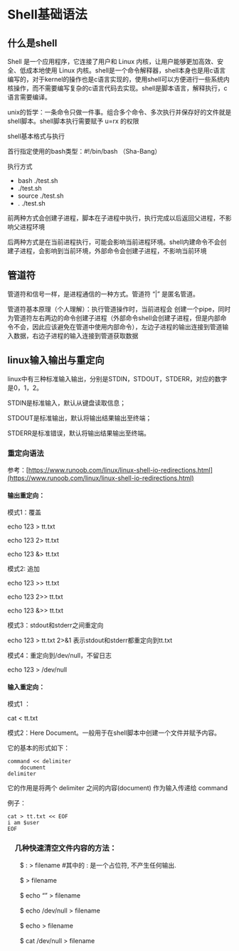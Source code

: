 # Shell基础语法

## 什么是shell

Shell 是一个应用程序，它连接了用户和 Linux 内核，让用户能够更加高效、安全、低成本地使用 Linux 内核。shell是一个命令解释器，shell本身也是用c语言编写的，对于kernel的操作也是c语言实现的，使用shell可以方便进行一些系统内核操作，而不需要编写复杂的c语言代码去实现。shell是脚本语言，解释执行，c语言需要编译。

unix的哲学：一条命令只做一件事。组合多个命令、多次执行并保存好的文件就是shell脚本。shell脚本执行需要赋予 u=rx 的权限

shell基本格式与执行

首行指定使用的bash类型：\#!/bin/bash （Sha-Bang）

执行方式

* bash  ./test.sh
* ./test.sh
* source ./test.sh
* . ./test.sh

前两种方式会创建子进程，脚本在子进程中执行，执行完成以后返回父进程，不影响父进程环境

后两种方式是在当前进程执行，可能会影响当前进程环境。shell内建命令不会创建子进程，会影响到当前环境，外部命令会创建子进程，不影响当前环境

## 管道符

管道符和信号一样，是进程通信的一种方式。管道符 “\|” 是匿名管道。

管道符基本原理（个人理解）：执行管道操作时，当前进程会 创建一个pipe，同时为管道符左右两边的命令创建子进程（外部命令shell会创建子进程，但是内部命令不会，因此应该避免在管道中使用内部命令），左边子进程的输出连接到管道输入数据，右边子进程的输入连接到管道获取数据

## linux输入输出与重定向

linux中有三种标准输入输出，分别是STDIN，STDOUT，STDERR，对应的数字是0，1，2。

STDIN是标准输入，默认从键盘读取信息；

STDOUT是标准输出，默认将输出结果输出至终端；

STDERR是标准错误，默认将输出结果输出至终端。

### 重定向语法

参考：[https://www.runoob.com/linux/linux-shell-io-redirections.html](https://www.runoob.com/linux/linux-shell-io-redirections.html)

#### 输出重定向：

模式1：覆盖

echo 123 &gt; tt.txt

echo 123 2&gt; tt.txt

echo 123 &&gt; tt.txt

模式2: 追加

echo 123 &gt;&gt; tt.txt

echo 123 2&gt;&gt; tt.txt

echo 123 &&gt;&gt; tt.txt

模式3：stdout和stderr之间重定向

echo 123 &gt; tt.txt  2&gt;&1  表示stdout和stderr都重定向到tt.txt

模式4：重定向到/dev/null，不留日志

echo 123 &gt; /dev/null

#### 输入重定向：

模式1 ： 

cat &lt; tt.txt

模式2：Here Document。一般用于在shell脚本中创建一个文件并赋予内容。

它的基本的形式如下：

```text
command << delimiter
    document
delimiter
```

它的作用是将两个 delimiter 之间的内容\(document\) 作为输入传递给 command

例子：

```text
cat > tt.txt << EOF
i am $user
EOF
```

### 　几种快速清空文件内容的方法：

　　$ : &gt; filename \#其中的 : 是一个占位符, 不产生任何输出.

　　$ &gt; filename

　　$ echo “” &gt; filename

　　$ echo /dev/null &gt; filename

　　$ echo &gt; filename

　　$ cat /dev/null &gt; filename

